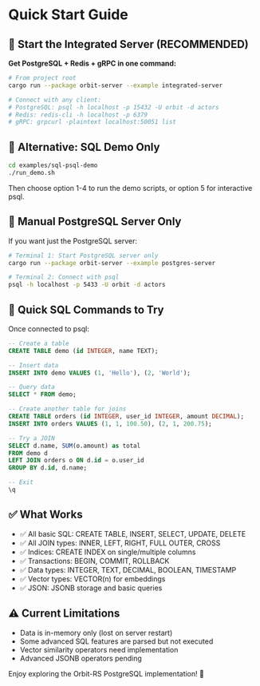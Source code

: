 # Quick Start Guide

## 🚀 Start the Integrated Server (RECOMMENDED)

**Get PostgreSQL + Redis + gRPC in one command:**

```bash
# From project root
cargo run --package orbit-server --example integrated-server

# Connect with any client:
# PostgreSQL: psql -h localhost -p 15432 -U orbit -d actors
# Redis: redis-cli -h localhost -p 6379
# gRPC: grpcurl -plaintext localhost:50051 list
```

## 🚀 Alternative: SQL Demo Only

```bash
cd examples/sql-psql-demo
./run_demo.sh
```

Then choose option 1-4 to run the demo scripts, or option 5 for interactive psql.

## 🔗 Manual PostgreSQL Server Only

If you want just the PostgreSQL server:

```bash
# Terminal 1: Start PostgreSQL server only
cargo run --package orbit-server --example postgres-server

# Terminal 2: Connect with psql  
psql -h localhost -p 5433 -U orbit -d actors
```

## 📝 Quick SQL Commands to Try

Once connected to psql:

```sql
-- Create a table
CREATE TABLE demo (id INTEGER, name TEXT);

-- Insert data
INSERT INTO demo VALUES (1, 'Hello'), (2, 'World');

-- Query data
SELECT * FROM demo;

-- Create another table for joins
CREATE TABLE orders (id INTEGER, user_id INTEGER, amount DECIMAL);
INSERT INTO orders VALUES (1, 1, 100.50), (2, 1, 200.75);

-- Try a JOIN
SELECT d.name, SUM(o.amount) as total
FROM demo d 
LEFT JOIN orders o ON d.id = o.user_id
GROUP BY d.id, d.name;

-- Exit
\q
```

## ✅ What Works

- ✅ All basic SQL: CREATE TABLE, INSERT, SELECT, UPDATE, DELETE
- ✅ All JOIN types: INNER, LEFT, RIGHT, FULL OUTER, CROSS
- ✅ Indices: CREATE INDEX on single/multiple columns
- ✅ Transactions: BEGIN, COMMIT, ROLLBACK
- ✅ Data types: INTEGER, TEXT, DECIMAL, BOOLEAN, TIMESTAMP
- ✅ Vector types: VECTOR(n) for embeddings
- ✅ JSON: JSONB storage and basic queries

## ⚠️ Current Limitations

- Data is in-memory only (lost on server restart)
- Some advanced SQL features are parsed but not executed
- Vector similarity operators need implementation
- Advanced JSONB operators pending

Enjoy exploring the Orbit-RS PostgreSQL implementation! 🎉